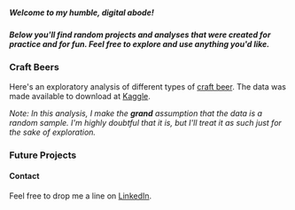 
##### Welcome to my humble, digital abode!

##### Below you'll find random projects and analyses that were created for practice and for fun.  Feel free to explore and use anything you'd like.

### Craft Beers

Here's an exploratory analysis of different types of [craft beer](Beer_Analysis.html).  The data was made available to download at [Kaggle](https://www.kaggle.com/nickhould/craft-cans).

_Note: In this analysis, I make the **grand** assumption that the data is a random sample. I'm highly doubtful that it is, but I'll treat it as such just for the sake of exploration._

### Future Projects

#### Contact

Feel free to drop me a line on [LinkedIn](https://www.linkedin.com/in/william-raikes-81508448).

